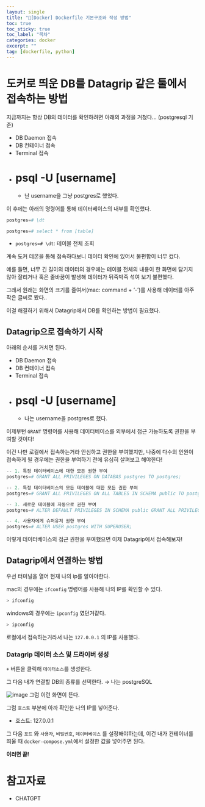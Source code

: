 ```yaml
---
layout: single
title: "📘[Docker] Dockerfile 기본구조와 작성 방법"
toc: true
toc_sticky: true
toc_label: "목차"
categories: docker
excerpt: ""
tag: [dockerfile, python]
---
```


# 도커로 띄운 DB를 Datagrip 같은 툴에서 접속하는 방법

지금까지는 항상 DB의 데이터를 확인하려면 아래의 과정을 거쳤다... (postgresql 기준)

- DB Daemon 접속
- DB 컨테이너 접속
- Terminal 접속
- # psql -U [username]
    - 난 username을 그냥 postgres로 했었다.

이 후에는 아래의 명령어를 통해 데이터베이스의 내부를 확인했다.

```python
postgres=# \dt

postgres=# select * from [table]
```

- `postgres=# \dt`: 테이블 전체 조회

계속 도커 데몬을 통해 접속하다보니 데이터 확인에 있어서 불편함이 너무 컸다.

예를 들면, 너무 긴 길이의 데이터의 경우에는 테이블 전체의 내용이 한 화면에 담기지 않아 잘리거나 혹은 줄바꿈이 발생해 데이터가 뒤죽박죽 섞여 보기 불편했다.

그래서 원래는 화면의 크기를 줄여서(mac: command + ‘-’)를 사용해 데이터를 아주 작은 글씨로 봤다..

이걸 해결하기 위해서 Datagrip에서 DB를 확인하는 방법이 필요했다.

## Datagrip으로 접속하기 시작

아래의 순서를 거치면 된다.

- DB Daemon 접속
- DB 컨테이너 접속
- Terminal 접속
- # psql -U [username]
    - 나는 username을 postgres로 했다.

이제부턴 `GRANT` 명령어를 사용해 데이터베이스를 외부에서 접근 가능하도록 권한을 부여할 것이다!

이건 나만 로컬에서 접속하는거라 안심하고 권한을 부여했지만, 나중에 다수의 인원이 접속하게 될 경우에는 권한을 부여하기 전에 유심히 살펴보고 해야한다!

```python
-- 1. 특정 데이터베이스에 대한 모든 권한 부여
postgres=# GRANT ALL PRIVILEGES ON DATABAS postgres TO postgres;

-- 2. 특정 데이터베이스의 모든 테이블에 대한 모든 권한 부여
postgres=# GRANT ALL PRIVILEGES ON ALL TABLES IN SCHEMA public TO postgres;

-- 3. 새로운 테이블에 자동으로 권한 부여
postgres=# ALTER DEFAULT PRIVILEGES IN SCHEMA public GRANT ALL PRIVILEGES ON TABLES TO postgres;

-- 4. 사용자에게 슈퍼유저 권한 부여
postgres=# ALTER USER postgres WITH SUPERUSER;
```

이렇게 데이터베이스의 접근 권한을 부여했으면 이제 Datagrip에서 접속해보자!

## Datagrip에서 연결하는 방법

우선 터미널을 열어 현재 나의 ip를 알아야한다.

mac의 경우에는 `ifconfig` 명령어를 사용해 나의 IP를 확인할 수 있다.

```python
> ifconfig
```

windows의 경우에는 `ipconfig` 였던거같다.

```python
> ipconfig
```

로컬에서 접속하는거라서 나는 `127.0.0.1` 의 IP를 사용했다.

### Datagrip 데이터 소스 및 드라이버 생성

`+` 버튼을 클릭해 `데이터소스`를 생성한다.

그 다음 내가 연결할 DB의 종류를 선택한다. → 나는 postgreSQL

![image](https://github.com/hellojunho/hellojunho.github.io/assets/104587537/0b8db4fb-e3a6-47f1-b2bb-12bda31a4155)
그럼 이런 화면이 뜬다.

그럼 `호스트` 부분에 아까 확인한 나의 IP를 넣어준다.

- 호스트: 127.0.0.1

그 다음 `포트` 와 `사용자`, `비밀번호`, `데이터베이스` 를 설정해야하는데, 이건 내가 컨테이너를 띄울 때 `docker-compose.yml`에서 설정한 값을 넣어주면 된다.

**이러면 끝!**

# 참고자료
- CHATGPT